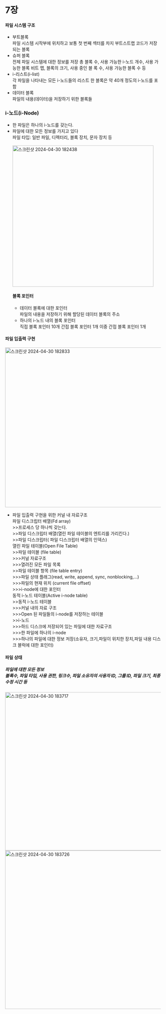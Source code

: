 <!DOCTYPE html>
<html lang="en">
<head>
    <meta charset="UTF-8">
    <meta name="viewport" content="width=device-width, initial-scale=1.0">
    <h1>7장</h1>
</head>
<body>
    <div class="container">
        <div class="content">
            <h4>파일 시스템 구조</h4>
           <ul>
        <li>부트블록</li>
        파일 시스템 시작부에 위치하고 보통 첫 번째 섹터를 차지
        부트스트랩 코드가 저장되는 블록
        <li>슈퍼 블록</li>
             전체 파일 시스템에 대한 정보를 저장
             총 블록 수, 사용 가능한 i-노드 개수, 사용 가능한 블록 비트 맵, 블록의 크기, 사용 중인 블
             록 수, 사용 가능한 블록 수 등
        <li>i-리스트(i-list)</li>
             각 파일을 나타내는 모든 i-노드들의 리스트
             한 블록은 약 40개 정도의 i-노드를 포함
        <li>데이터 블록</li>
             파일의 내용(데이터)을 저장하기 위한 블록들
    </ul>
            <h3>i-노드(i-Node)</h3>
            <ul>
                <li>한 파일은 하나의 i-노드를 갖는다.</li>
                <li>파일에 대한 모든 정보를 가지고 있다</li>
                파일 타입: 일반 파일, 디렉터리, 블록 장치, 문자 장치 등<br><br>
<img width="456" alt="스크린샷 2024-04-30 182438" src="https://github.com/Sossoh/SystemPgm/assets/128332587/77a602f0-b083-40bd-9667-a4cd50a7eb9a"><br>
        <h4>블록 포인터</h4>
        <ul>
        <li>데이터 블록에 대한 포인터</li>
            파일의 내용을 저장하기 위해 할당된 데이터 블록의 주소
        <li>하나의 i-노드 내의 블록 포인터</li>
            직접 블록 포인터 10개
            간접 블록 포인터 1개
            이중 간접 블록 포인터 1개
        </ul>       
            </ul>
            <h4>파일 입출력 구현</h4>
            <img width="516" alt="스크린샷 2024-04-30 182833" src="https://github.com/Sossoh/SystemPgm/assets/128332587/e667c90b-fcbb-4f6a-90d9-f8ad6f5dfd66"><br>
            <ul>
                <li>파일 입출력 구현을 위한 커널 내 자료구조</li>
                파일 디스크립터 배열(Fd array)<br>
                >>프로세스 당 하나씩 갖는다.<br>
                >>파일 디스크립터 배열(열린 파일 테이블의 엔트리를 가리킨다.)<br>
                >>파일 디스크립터( 파일 디스크립터 배열의 인덱스)<br>
                열린 파일 테이블(Open File Table)<br>
                >>파일 테이블 (file table)<br>
                >>>커널 자료구조<br>
                >>>열려진 모든 파일 목록<br>
                >>파일 테이블 항목 (file table entry)<br>
                >>>파일 상태 플래그(read, write, append, sync, nonblocking,…)<br>
                >>>파일의 현재 위치 (current file offset)<br>
                >>>i-node에 대한 포인터<br>
                동적 i-노드 테이블(Active i-node table)<br>
                >>동적 i-노드 테이블<br>
                >>>커널 내의 자료 구조<br>
                >>>Open 된 파일들의 i-node를 저장하는 테이블<br>
                >>i-노드<br>
                >>>하드 디스크에 저장되어 있는 파일에 대한 자료구조<br>
                >>>한 파일에 하나의 i-node<br>
                >>>하나의 파일에 대한 정보 저장(소유자, 크기,파일이 위치한 장치,파일 내용 디스크 블럭에 대한 포인터)<br>
            </ul>
            <h4>파일 상태</h4>
            <h5>
                파일에 대한 모든 정보<br>
                블록수, 파일 타입, 사용 권한, 링크수, 파일 소유자의 사용자 ID,
                그룹 ID, 파일 크기, 최종 수정 시간 등<br>
            </h5>
            <img width="511" alt="스크린샷 2024-04-30 183717" src="https://github.com/Sossoh/SystemPgm/assets/128332587/38c118aa-9c0d-4e3e-8b82-704e83a04f2e">
            <br>
<img width="512" alt="스크린샷 2024-04-30 183726" src="https://github.com/Sossoh/SystemPgm/assets/128332587/0fc60ff2-3291-4a61-ada2-c65a95144ca7"><br>
            
</body>
</html>
